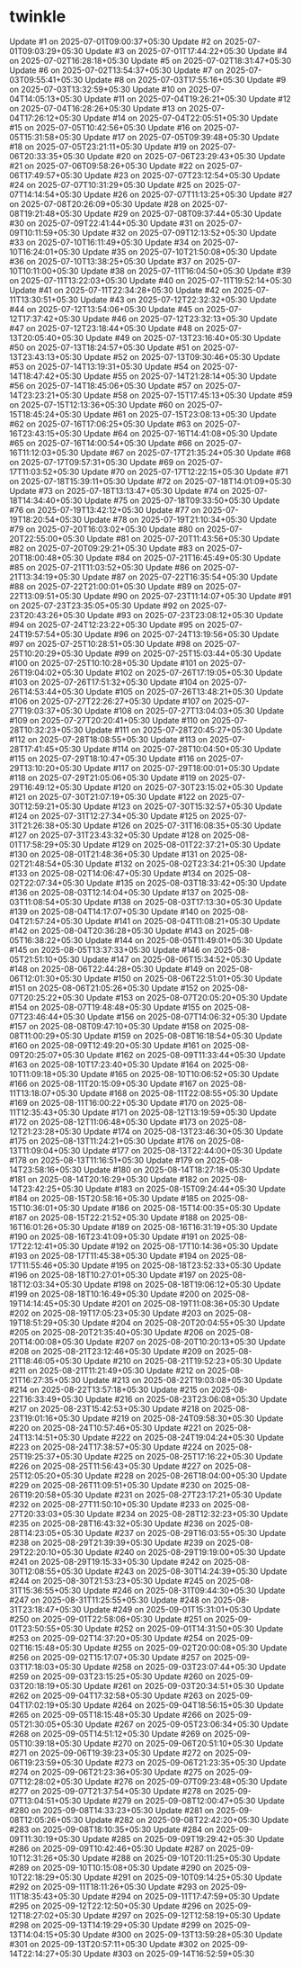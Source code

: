 # twinkle
Update #1 on 2025-07-01T09:00:37+05:30
Update #2 on 2025-07-01T09:03:29+05:30
Update #3 on 2025-07-01T17:44:22+05:30
Update #4 on 2025-07-02T16:28:18+05:30
Update #5 on 2025-07-02T18:31:47+05:30
Update #6 on 2025-07-02T13:54:37+05:30
Update #7 on 2025-07-03T09:55:41+05:30
Update #8 on 2025-07-03T17:55:16+05:30
Update #9 on 2025-07-03T13:32:59+05:30
Update #10 on 2025-07-04T14:05:13+05:30
Update #11 on 2025-07-04T19:26:21+05:30
Update #12 on 2025-07-04T16:28:26+05:30
Update #13 on 2025-07-04T17:26:12+05:30
Update #14 on 2025-07-04T22:05:51+05:30
Update #15 on 2025-07-05T10:42:56+05:30
Update #16 on 2025-07-05T15:31:58+05:30
Update #17 on 2025-07-05T09:39:48+05:30
Update #18 on 2025-07-05T23:21:11+05:30
Update #19 on 2025-07-06T20:33:35+05:30
Update #20 on 2025-07-06T23:29:43+05:30
Update #21 on 2025-07-06T09:58:26+05:30
Update #22 on 2025-07-06T17:49:57+05:30
Update #23 on 2025-07-07T23:12:54+05:30
Update #24 on 2025-07-07T10:31:29+05:30
Update #25 on 2025-07-07T14:14:54+05:30
Update #26 on 2025-07-07T11:13:25+05:30
Update #27 on 2025-07-08T20:26:09+05:30
Update #28 on 2025-07-08T19:21:48+05:30
Update #29 on 2025-07-08T09:37:44+05:30
Update #30 on 2025-07-09T22:41:44+05:30
Update #31 on 2025-07-09T10:11:59+05:30
Update #32 on 2025-07-09T12:13:52+05:30
Update #33 on 2025-07-10T16:11:49+05:30
Update #34 on 2025-07-10T16:24:01+05:30
Update #35 on 2025-07-10T21:50:08+05:30
Update #36 on 2025-07-10T13:38:25+05:30
Update #37 on 2025-07-10T10:11:00+05:30
Update #38 on 2025-07-11T16:04:50+05:30
Update #39 on 2025-07-11T13:22:03+05:30
Update #40 on 2025-07-11T19:52:14+05:30
Update #41 on 2025-07-11T22:34:28+05:30
Update #42 on 2025-07-11T13:30:51+05:30
Update #43 on 2025-07-12T22:32:32+05:30
Update #44 on 2025-07-12T13:54:06+05:30
Update #45 on 2025-07-12T17:37:42+05:30
Update #46 on 2025-07-12T23:32:13+05:30
Update #47 on 2025-07-12T23:18:44+05:30
Update #48 on 2025-07-13T20:05:40+05:30
Update #49 on 2025-07-13T23:16:40+05:30
Update #50 on 2025-07-13T18:24:57+05:30
Update #51 on 2025-07-13T23:43:13+05:30
Update #52 on 2025-07-13T09:30:46+05:30
Update #53 on 2025-07-14T13:19:31+05:30
Update #54 on 2025-07-14T18:47:42+05:30
Update #55 on 2025-07-14T21:28:14+05:30
Update #56 on 2025-07-14T18:45:06+05:30
Update #57 on 2025-07-14T23:23:21+05:30
Update #58 on 2025-07-15T17:45:13+05:30
Update #59 on 2025-07-15T12:13:36+05:30
Update #60 on 2025-07-15T18:45:24+05:30
Update #61 on 2025-07-15T23:08:13+05:30
Update #62 on 2025-07-16T17:06:25+05:30
Update #63 on 2025-07-16T23:43:15+05:30
Update #64 on 2025-07-16T14:41:08+05:30
Update #65 on 2025-07-16T14:00:54+05:30
Update #66 on 2025-07-16T11:12:03+05:30
Update #67 on 2025-07-17T21:35:24+05:30
Update #68 on 2025-07-17T09:57:31+05:30
Update #69 on 2025-07-17T11:03:52+05:30
Update #70 on 2025-07-17T12:22:15+05:30
Update #71 on 2025-07-18T15:39:11+05:30
Update #72 on 2025-07-18T14:01:09+05:30
Update #73 on 2025-07-18T13:13:47+05:30
Update #74 on 2025-07-18T14:34:40+05:30
Update #75 on 2025-07-18T09:33:50+05:30
Update #76 on 2025-07-19T13:42:12+05:30
Update #77 on 2025-07-19T18:20:54+05:30
Update #78 on 2025-07-19T21:10:34+05:30
Update #79 on 2025-07-20T16:03:02+05:30
Update #80 on 2025-07-20T22:55:00+05:30
Update #81 on 2025-07-20T11:43:56+05:30
Update #82 on 2025-07-20T09:29:21+05:30
Update #83 on 2025-07-20T18:00:48+05:30
Update #84 on 2025-07-21T16:45:49+05:30
Update #85 on 2025-07-21T11:03:52+05:30
Update #86 on 2025-07-21T13:34:19+05:30
Update #87 on 2025-07-22T16:35:54+05:30
Update #88 on 2025-07-22T21:00:01+05:30
Update #89 on 2025-07-22T13:09:51+05:30
Update #90 on 2025-07-23T11:14:07+05:30
Update #91 on 2025-07-23T23:35:05+05:30
Update #92 on 2025-07-23T20:43:26+05:30
Update #93 on 2025-07-23T23:08:12+05:30
Update #94 on 2025-07-24T12:23:22+05:30
Update #95 on 2025-07-24T19:57:54+05:30
Update #96 on 2025-07-24T13:19:56+05:30
Update #97 on 2025-07-25T10:28:51+05:30
Update #98 on 2025-07-25T10:20:29+05:30
Update #99 on 2025-07-25T15:03:44+05:30
Update #100 on 2025-07-25T10:10:28+05:30
Update #101 on 2025-07-26T19:04:02+05:30
Update #102 on 2025-07-26T17:19:05+05:30
Update #103 on 2025-07-26T17:51:32+05:30
Update #104 on 2025-07-26T14:53:44+05:30
Update #105 on 2025-07-26T13:48:21+05:30
Update #106 on 2025-07-27T22:26:27+05:30
Update #107 on 2025-07-27T19:03:37+05:30
Update #108 on 2025-07-27T13:04:03+05:30
Update #109 on 2025-07-27T20:20:41+05:30
Update #110 on 2025-07-28T10:32:23+05:30
Update #111 on 2025-07-28T20:45:27+05:30
Update #112 on 2025-07-28T18:08:55+05:30
Update #113 on 2025-07-28T17:41:45+05:30
Update #114 on 2025-07-28T10:04:50+05:30
Update #115 on 2025-07-29T18:10:47+05:30
Update #116 on 2025-07-29T13:10:20+05:30
Update #117 on 2025-07-29T18:00:01+05:30
Update #118 on 2025-07-29T21:05:06+05:30
Update #119 on 2025-07-29T16:49:12+05:30
Update #120 on 2025-07-30T23:15:02+05:30
Update #121 on 2025-07-30T21:07:19+05:30
Update #122 on 2025-07-30T12:59:21+05:30
Update #123 on 2025-07-30T15:32:57+05:30
Update #124 on 2025-07-31T12:27:34+05:30
Update #125 on 2025-07-31T21:26:38+05:30
Update #126 on 2025-07-31T16:08:35+05:30
Update #127 on 2025-07-31T23:43:32+05:30
Update #128 on 2025-08-01T17:58:29+05:30
Update #129 on 2025-08-01T22:37:21+05:30
Update #130 on 2025-08-01T21:48:36+05:30
Update #131 on 2025-08-02T21:48:54+05:30
Update #132 on 2025-08-02T23:34:21+05:30
Update #133 on 2025-08-02T14:06:47+05:30
Update #134 on 2025-08-02T22:07:34+05:30
Update #135 on 2025-08-03T18:33:42+05:30
Update #136 on 2025-08-03T12:14:04+05:30
Update #137 on 2025-08-03T11:08:54+05:30
Update #138 on 2025-08-03T17:13:30+05:30
Update #139 on 2025-08-04T14:17:07+05:30
Update #140 on 2025-08-04T21:57:24+05:30
Update #141 on 2025-08-04T11:08:21+05:30
Update #142 on 2025-08-04T20:36:28+05:30
Update #143 on 2025-08-05T16:38:22+05:30
Update #144 on 2025-08-05T11:49:01+05:30
Update #145 on 2025-08-05T13:37:33+05:30
Update #146 on 2025-08-05T21:51:10+05:30
Update #147 on 2025-08-06T15:34:52+05:30
Update #148 on 2025-08-06T22:44:28+05:30
Update #149 on 2025-08-06T12:01:30+05:30
Update #150 on 2025-08-06T22:51:01+05:30
Update #151 on 2025-08-06T21:05:26+05:30
Update #152 on 2025-08-07T20:25:22+05:30
Update #153 on 2025-08-07T20:05:20+05:30
Update #154 on 2025-08-07T19:48:48+05:30
Update #155 on 2025-08-07T23:46:44+05:30
Update #156 on 2025-08-07T14:06:32+05:30
Update #157 on 2025-08-08T09:47:10+05:30
Update #158 on 2025-08-08T11:00:29+05:30
Update #159 on 2025-08-08T16:18:54+05:30
Update #160 on 2025-08-09T12:49:20+05:30
Update #161 on 2025-08-09T20:25:07+05:30
Update #162 on 2025-08-09T11:33:44+05:30
Update #163 on 2025-08-10T17:23:40+05:30
Update #164 on 2025-08-10T11:09:18+05:30
Update #165 on 2025-08-10T10:06:52+05:30
Update #166 on 2025-08-11T20:15:09+05:30
Update #167 on 2025-08-11T13:18:07+05:30
Update #168 on 2025-08-11T22:08:55+05:30
Update #169 on 2025-08-11T16:00:22+05:30
Update #170 on 2025-08-11T12:35:43+05:30
Update #171 on 2025-08-12T13:19:59+05:30
Update #172 on 2025-08-12T11:06:48+05:30
Update #173 on 2025-08-12T21:23:28+05:30
Update #174 on 2025-08-13T23:46:30+05:30
Update #175 on 2025-08-13T11:24:21+05:30
Update #176 on 2025-08-13T11:09:04+05:30
Update #177 on 2025-08-13T22:44:00+05:30
Update #178 on 2025-08-13T11:16:51+05:30
Update #179 on 2025-08-14T23:58:16+05:30
Update #180 on 2025-08-14T18:27:18+05:30
Update #181 on 2025-08-14T20:16:29+05:30
Update #182 on 2025-08-14T23:42:25+05:30
Update #183 on 2025-08-15T09:24:44+05:30
Update #184 on 2025-08-15T20:58:16+05:30
Update #185 on 2025-08-15T10:36:01+05:30
Update #186 on 2025-08-15T14:00:35+05:30
Update #187 on 2025-08-15T22:21:52+05:30
Update #188 on 2025-08-16T16:01:26+05:30
Update #189 on 2025-08-16T16:31:19+05:30
Update #190 on 2025-08-16T23:41:09+05:30
Update #191 on 2025-08-17T22:12:41+05:30
Update #192 on 2025-08-17T10:14:36+05:30
Update #193 on 2025-08-17T11:45:38+05:30
Update #194 on 2025-08-17T11:55:46+05:30
Update #195 on 2025-08-18T23:52:33+05:30
Update #196 on 2025-08-18T10:27:01+05:30
Update #197 on 2025-08-18T12:03:34+05:30
Update #198 on 2025-08-18T19:06:12+05:30
Update #199 on 2025-08-18T10:16:49+05:30
Update #200 on 2025-08-19T14:14:45+05:30
Update #201 on 2025-08-19T11:08:36+05:30
Update #202 on 2025-08-19T17:05:23+05:30
Update #203 on 2025-08-19T18:51:29+05:30
Update #204 on 2025-08-20T20:04:55+05:30
Update #205 on 2025-08-20T21:35:40+05:30
Update #206 on 2025-08-20T14:00:08+05:30
Update #207 on 2025-08-20T10:20:13+05:30
Update #208 on 2025-08-21T23:12:46+05:30
Update #209 on 2025-08-21T18:46:05+05:30
Update #210 on 2025-08-21T19:52:23+05:30
Update #211 on 2025-08-21T11:21:49+05:30
Update #212 on 2025-08-21T16:27:35+05:30
Update #213 on 2025-08-22T19:03:08+05:30
Update #214 on 2025-08-22T13:57:18+05:30
Update #215 on 2025-08-22T16:33:49+05:30
Update #216 on 2025-08-23T23:06:08+05:30
Update #217 on 2025-08-23T15:42:53+05:30
Update #218 on 2025-08-23T19:01:16+05:30
Update #219 on 2025-08-24T09:58:30+05:30
Update #220 on 2025-08-24T10:57:46+05:30
Update #221 on 2025-08-24T13:14:51+05:30
Update #222 on 2025-08-24T19:04:24+05:30
Update #223 on 2025-08-24T17:38:57+05:30
Update #224 on 2025-08-25T19:25:37+05:30
Update #225 on 2025-08-25T17:16:22+05:30
Update #226 on 2025-08-25T11:56:43+05:30
Update #227 on 2025-08-25T12:05:20+05:30
Update #228 on 2025-08-26T18:04:00+05:30
Update #229 on 2025-08-26T11:09:51+05:30
Update #230 on 2025-08-26T19:20:58+05:30
Update #231 on 2025-08-27T23:17:21+05:30
Update #232 on 2025-08-27T11:50:10+05:30
Update #233 on 2025-08-27T20:33:03+05:30
Update #234 on 2025-08-28T12:32:23+05:30
Update #235 on 2025-08-28T16:43:32+05:30
Update #236 on 2025-08-28T14:23:05+05:30
Update #237 on 2025-08-29T16:03:55+05:30
Update #238 on 2025-08-29T21:39:39+05:30
Update #239 on 2025-08-29T22:20:10+05:30
Update #240 on 2025-08-29T19:19:00+05:30
Update #241 on 2025-08-29T19:15:33+05:30
Update #242 on 2025-08-30T12:08:55+05:30
Update #243 on 2025-08-30T14:24:39+05:30
Update #244 on 2025-08-30T21:53:23+05:30
Update #245 on 2025-08-31T15:36:55+05:30
Update #246 on 2025-08-31T09:44:30+05:30
Update #247 on 2025-08-31T11:25:55+05:30
Update #248 on 2025-08-31T23:18:47+05:30
Update #249 on 2025-09-01T15:31:01+05:30
Update #250 on 2025-09-01T22:58:06+05:30
Update #251 on 2025-09-01T23:50:55+05:30
Update #252 on 2025-09-01T14:31:50+05:30
Update #253 on 2025-09-02T14:37:20+05:30
Update #254 on 2025-09-02T16:15:48+05:30
Update #255 on 2025-09-02T20:00:08+05:30
Update #256 on 2025-09-02T15:17:07+05:30
Update #257 on 2025-09-03T17:18:03+05:30
Update #258 on 2025-09-03T23:07:44+05:30
Update #259 on 2025-09-03T23:15:25+05:30
Update #260 on 2025-09-03T20:18:19+05:30
Update #261 on 2025-09-03T20:34:51+05:30
Update #262 on 2025-09-04T17:32:58+05:30
Update #263 on 2025-09-04T17:02:19+05:30
Update #264 on 2025-09-04T18:56:15+05:30
Update #265 on 2025-09-05T18:15:48+05:30
Update #266 on 2025-09-05T21:30:05+05:30
Update #267 on 2025-09-05T23:06:34+05:30
Update #268 on 2025-09-05T14:51:12+05:30
Update #269 on 2025-09-05T10:39:18+05:30
Update #270 on 2025-09-06T20:51:10+05:30
Update #271 on 2025-09-06T19:39:23+05:30
Update #272 on 2025-09-06T19:23:59+05:30
Update #273 on 2025-09-06T21:23:35+05:30
Update #274 on 2025-09-06T21:23:36+05:30
Update #275 on 2025-09-07T12:28:02+05:30
Update #276 on 2025-09-07T09:23:48+05:30
Update #277 on 2025-09-07T21:37:54+05:30
Update #278 on 2025-09-07T13:04:51+05:30
Update #279 on 2025-09-08T12:00:47+05:30
Update #280 on 2025-09-08T14:33:23+05:30
Update #281 on 2025-09-08T12:05:26+05:30
Update #282 on 2025-09-08T22:42:20+05:30
Update #283 on 2025-09-08T18:10:35+05:30
Update #284 on 2025-09-09T11:30:19+05:30
Update #285 on 2025-09-09T19:29:42+05:30
Update #286 on 2025-09-09T10:42:46+05:30
Update #287 on 2025-09-10T12:31:26+05:30
Update #288 on 2025-09-10T20:11:25+05:30
Update #289 on 2025-09-10T10:15:08+05:30
Update #290 on 2025-09-10T22:18:29+05:30
Update #291 on 2025-09-10T09:14:25+05:30
Update #292 on 2025-09-11T18:11:26+05:30
Update #293 on 2025-09-11T18:35:43+05:30
Update #294 on 2025-09-11T17:47:59+05:30
Update #295 on 2025-09-12T22:12:50+05:30
Update #296 on 2025-09-12T18:27:02+05:30
Update #297 on 2025-09-12T12:58:19+05:30
Update #298 on 2025-09-13T14:19:29+05:30
Update #299 on 2025-09-13T14:04:15+05:30
Update #300 on 2025-09-13T13:59:28+05:30
Update #301 on 2025-09-13T20:57:11+05:30
Update #302 on 2025-09-14T22:14:27+05:30
Update #303 on 2025-09-14T16:52:59+05:30